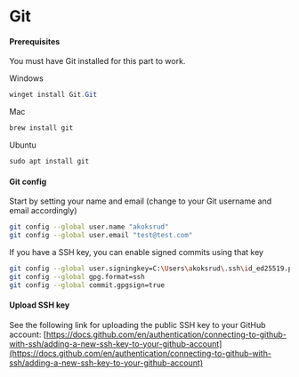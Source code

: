 # Git

#### Prerequisites

You must have Git installed for this part to work.&#x20;

Windows

```powershell
winget install Git.Git
```

Mac

```powershell
brew install git
```

Ubuntu

```powershell
sudo apt install git
```

#### Git config

Start by setting your name and email (change to your Git username and email accordingly)

```bash
git config --global user.name "akoksrud"
git config --global user.email "test@test.com"
```

If you have a SSH key, you can enable signed commits using that key

```bash
git config --global user.signingkey=C:\Users\akoksrud\.ssh\id_ed25519.pub
git config --global gpg.format=ssh
git config --global commit.gpgsign=true
```

#### Upload SSH key

See the following link for uploading the public SSH key to your GitHub account: [https://docs.github.com/en/authentication/connecting-to-github-with-ssh/adding-a-new-ssh-key-to-your-github-account](https://docs.github.com/en/authentication/connecting-to-github-with-ssh/adding-a-new-ssh-key-to-your-github-account)
